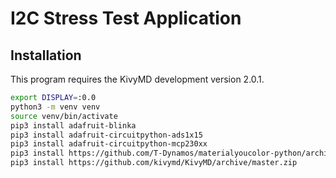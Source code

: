 # I2C Stress Test Application

## Installation

This program requires the KivyMD development version 2.0.1.

```bash
export DISPLAY=:0.0
python3 -m venv venv
source venv/bin/activate
pip3 install adafruit-blinka
pip3 install adafruit-circuitpython-ads1x15
pip3 install adafruit-circuitpython-mcp230xx
pip3 install https://github.com/T-Dynamos/materialyoucolor-python/archive/main.zip
pip3 install https://github.com/kivymd/KivyMD/archive/master.zip
```